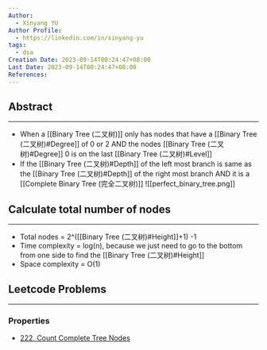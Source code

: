 ```yaml
---
Author:
  - Xinyang YU
Author Profile:
  - https://linkedin.com/in/xinyang-yu
tags:
  - dsa
Creation Date: 2023-09-14T00:24:47+08:00
Last Date: 2023-09-14T00:24:47+08:00
References:
---
```

## Abstract
---
- When a [[Binary Tree (二叉树)]] only has nodes that have a [[Binary Tree (二叉树)#Degree]] of 0 or 2 AND the nodes [[Binary Tree (二叉树)#Degree]] 0 is on the last [[Binary Tree (二叉树)#Level]]
- If the [[Binary Tree (二叉树)#Depth]] of the left most branch is same as the [[Binary Tree (二叉树)#Depth]] of the right most branch AND it is a [[Complete Binary Tree (完全二叉树)]]
![[perfect_binary_tree.png]]

## Calculate total number of nodes
---
- Total nodes = 2^([[Binary Tree (二叉树)#Height]]+1) -1
- Time complexity = log(n), because we just need to go to the bottom from one side to find the [[Binary Tree (二叉树)#Height]]
- Space complexity = O(1) 

## Leetcode Problems
---
### Properties
- [222. Count Complete Tree Nodes](https://leetcode.cn/problems/count-complete-tree-nodes/)